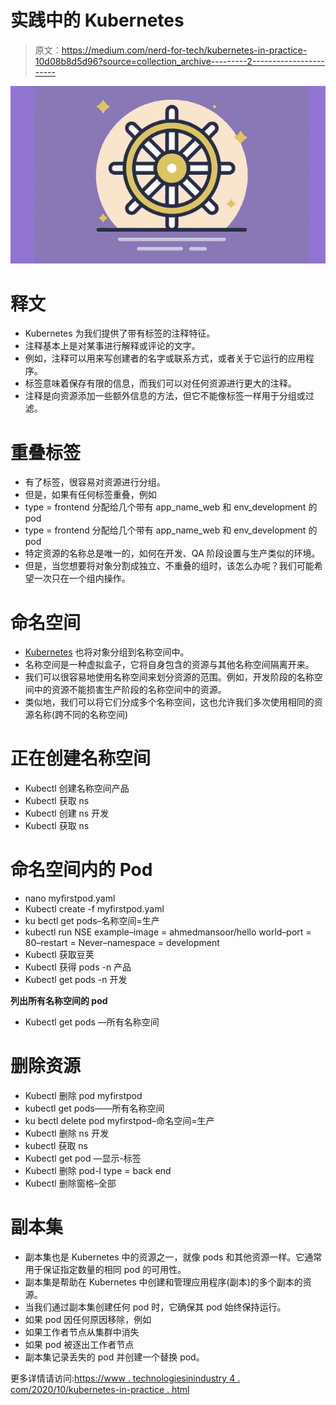 # 实践中的 Kubernetes

> 原文：<https://medium.com/nerd-for-tech/kubernetes-in-practice-10d08b8d5d96?source=collection_archive---------2----------------------->

![](img/270197cdd4bfc1533c36826f092e25b9.png)

# 释文

*   Kubernetes 为我们提供了带有标签的注释特征。
*   注释基本上是对某事进行解释或评论的文字。
*   例如，注释可以用来写创建者的名字或联系方式，或者关于它运行的应用程序。
*   标签意味着保存有限的信息，而我们可以对任何资源进行更大的注释。
*   注释是向资源添加一些额外信息的方法，但它不能像标签一样用于分组或过滤。

# 重叠标签

*   有了标签，很容易对资源进行分组。
*   但是，如果有任何标签重叠，例如
*   type = frontend 分配给几个带有 app_name_web 和 env_development 的 pod
*   type = frontend 分配给几个带有 app_name_web 和 env_development 的 pod
*   特定资源的名称总是唯一的，如何在开发、QA 阶段设置与生产类似的环境。
*   但是，当您想要将对象分割成独立、不重叠的组时，该怎么办呢？我们可能希望一次只在一个组内操作。

# 命名空间

*   [Kubernetes](https://www.technologiesinindustry4.com/2020/09/Docker-Engine-What-is-Kubernetes.html) 也将对象分组到名称空间中。
*   名称空间是一种虚拟盒子，它将自身包含的资源与其他名称空间隔离开来。
*   我们可以很容易地使用名称空间来划分资源的范围。例如，开发阶段的名称空间中的资源不能损害生产阶段的名称空间中的资源。
*   类似地，我们可以将它们分成多个名称空间，这也允许我们多次使用相同的资源名称(跨不同的名称空间)

# 正在创建名称空间

*   Kubectl 创建名称空间产品
*   Kubectl 获取 ns
*   Kubectl 创建 ns 开发
*   Kubectl 获取 ns

# 命名空间内的 Pod

*   nano myfirstpod.yaml
*   Kubectl create -f myfirstpod.yaml
*   ku bectl get pods–名称空间=生产
*   kubectl run NSE example–image = ahmedmansoor/hello world–port = 80–restart = Never–namespace = development
*   Kubectl 获取豆荚
*   Kubectl 获得 pods -n 产品
*   Kubectl get pods -n 开发

**列出所有名称空间的 pod**

*   Kubectl get pods —所有名称空间

# 删除资源

*   Kubectl 删除 pod myfirstpod
*   kubectl get pods——所有名称空间
*   ku bectl delete pod myfirstpod–命名空间=生产
*   Kubectl 删除 ns 开发
*   kubectl 获取 ns
*   Kubectl get pod —显示-标签
*   Kubectl 删除 pod-l type = back end
*   Kubectl 删除窗格–全部

# 副本集

*   副本集也是 Kubernetes 中的资源之一，就像 pods 和其他资源一样。它通常用于保证指定数量的相同 pod 的可用性。
*   副本集是帮助在 Kubernetes 中创建和管理应用程序(副本)的多个副本的资源。
*   当我们通过副本集创建任何 pod 时，它确保其 pod 始终保持运行。
*   如果 pod 因任何原因移除，例如
*   如果工作者节点从集群中消失
*   如果 pod 被逐出工作者节点
*   副本集记录丢失的 pod 并创建一个替换 pod。

更多详情请访问:[https://www . technologiesinindustry 4 . com/2020/10/kubernetes-in-practice . html](https://www.technologiesinindustry4.com/2020/10/kubernetes-in-practice.html)